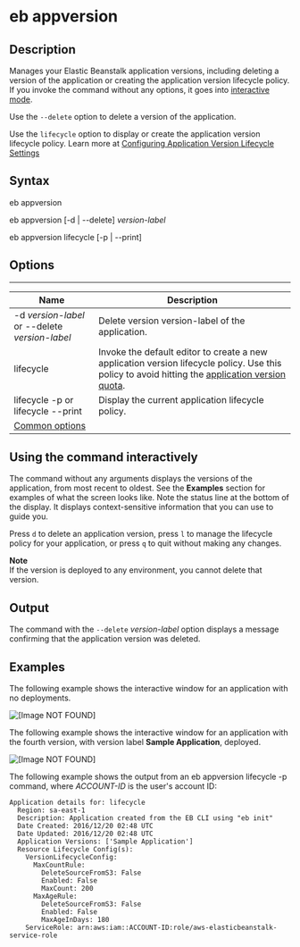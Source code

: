 # eb appversion<a name="eb3-appversion"></a>

## Description<a name="eb3-appversion-description"></a>

Manages your Elastic Beanstalk application versions, including deleting a version of the application or creating the application version lifecycle policy\. If you invoke the command without any options, it goes into [interactive mode](#eb3-appversion-interactive)\.

Use the `--delete` option to delete a version of the application\.

Use the `lifecycle` option to display or create the application version lifecycle policy\. Learn more at [Configuring Application Version Lifecycle Settings](applications-lifecycle.md)

## Syntax<a name="eb3-appversion-syntax"></a>

 eb appversion 

 eb appversion \[\-d \| \-\-delete\] *version\-label* 

 eb appversion lifecycle \[\-p \| \-\-print\] 

## Options<a name="eb3-appversion-options"></a>


****  

|  Name  |  Description  | 
| --- | --- | 
|  \-d *version\-label* or \-\-delete *version\-label*  | Delete version version\-label of the application\. | 
|  lifecycle  | Invoke the default editor to create a new application version lifecycle policy\. Use this policy to avoid hitting the [application version quota](https://docs.aws.amazon.com/general/latest/gr/elasticbeanstalk.html#limits_elastic_beanstalk)\. | 
|  lifecycle \-p or lifecycle \-\-print  | Display the current application lifecycle policy\. | 
|  [Common options](eb3-cmd-options.md)  |  | 

## Using the command interactively<a name="eb3-appversion-interactive"></a>

The command without any arguments displays the versions of the application, from most recent to oldest\. See the **Examples** section for examples of what the screen looks like\. Note the status line at the bottom of the display\. It displays context\-sensitive information that you can use to guide you\.

Press `d` to delete an application version, press `l` to manage the lifecycle policy for your application, or press `q` to quit without making any changes\.

**Note**  
If the version is deployed to any environment, you cannot delete that version\.

## Output<a name="eb3-appversion-output"></a>

The command with the `--delete` *version\-label* option displays a message confirming that the application version was deleted\.

## Examples<a name="eb3-appversion-example"></a>

The following example shows the interactive window for an application with no deployments\.

![\[Image NOT FOUND\]](http://docs.aws.amazon.com/elasticbeanstalk/latest/dg/images/InteractiveModeNoEnvironment.png)

The following example shows the interactive window for an application with the fourth version, with version label **Sample Application**, deployed\.

![\[Image NOT FOUND\]](http://docs.aws.amazon.com/elasticbeanstalk/latest/dg/images/InteractiveModeWithEnvironment.png)

The following example shows the output from an eb appversion lifecycle \-p command, where *ACCOUNT\-ID* is the user's account ID:

```
Application details for: lifecycle
  Region: sa-east-1
  Description: Application created from the EB CLI using "eb init"
  Date Created: 2016/12/20 02:48 UTC
  Date Updated: 2016/12/20 02:48 UTC
  Application Versions: ['Sample Application']
  Resource Lifecycle Config(s):
    VersionLifecycleConfig:
      MaxCountRule:
        DeleteSourceFromS3: False
        Enabled: False
        MaxCount: 200
      MaxAgeRule:
        DeleteSourceFromS3: False
        Enabled: False
        MaxAgeInDays: 180
    ServiceRole: arn:aws:iam::ACCOUNT-ID:role/aws-elasticbeanstalk-service-role
```